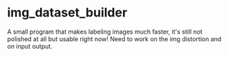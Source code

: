 # img_dataset_builder

A small program that makes labeling images much faster, it's still not polished at all but usable right now! 
Need to work on the img distortion and on input output.
